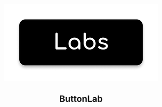 <div align="center">
  <img src="https://raw.githubusercontent.com/codeyStein/ButtonLab/main/main/public/logo500.png" alt="ButtonLabs Logo">
</div>

<h1 align="center">
  ButtonLab
</h1>